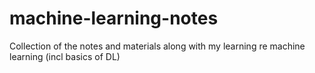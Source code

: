 # machine-learning-notes
Collection of the notes and materials along with my learning re machine learning (incl basics of DL)
